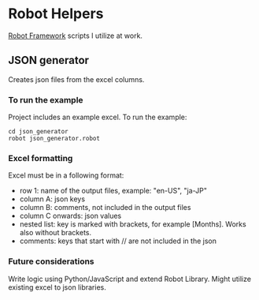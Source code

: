 # Robot Helpers
[Robot Framework](http://robotframework.org/) scripts I utilize at work.

## JSON generator

Creates json files from the excel columns. 

### To run the example

Project includes an example excel. To run the example:

```
cd json_generator
robot json_generator.robot
```

### Excel formatting

Excel must be in a following format:

* row 1: name  of the output files, example: "en-US", "ja-JP"
* column A: json keys
* column B: comments, not included in the output files
* column C onwards: json values
* nested list: key is marked with brackets, for example [Months]. Works also without brackets.
* comments: keys that start with // are not included in the json

### Future considerations

Write logic using Python/JavaScript and extend Robot Library. Might utilize existing excel to json libraries.
